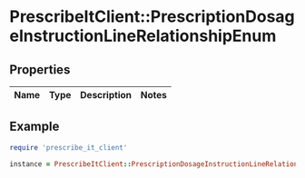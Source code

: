 # PrescribeItClient::PrescriptionDosageInstructionLineRelationshipEnum

## Properties

| Name | Type | Description | Notes |
| ---- | ---- | ----------- | ----- |

## Example

```ruby
require 'prescribe_it_client'

instance = PrescribeItClient::PrescriptionDosageInstructionLineRelationshipEnum.new()
```

